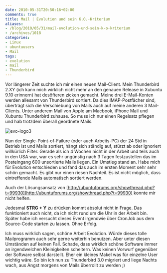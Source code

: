 ```yaml
---
date: 2010-05-31T20:50:16+02:00
comments: true
title: Mail | Evolution und sein K.O.-Kriterium
aliases:
- /blog/2010/05/31/mail-evolution-und-sein-k-o-kriterium
- /archives/1018
categories:
- Linux
- ubuntuusers
- Mail
tags:
- evolution
- mail
- Thunderbird
---
```


Vor längerer Zeit suchte ich mir einen neuen Mail-Client. Mein Thunderbird
2.XY (ich kann mich wirklich nicht mehr an den genauen Release in Xubuntu
9.10 erinnern) hat desöfteren zicken gemacht. Meine drei E-Mail-Konten
werden allesamt von Thunderbird sortiert. Da dies IMAP-Postfächer sind,
überträgt sich die Verschiebung von Mails auch auf meine anderen 3
Mail-Clients. Unter anderem Mail von Apple am Macbook, iPhone Mail und
Xubuntu Thunderbird zuhause. So muss ich nur einen Regelsatz pflegen und
hab trotzdem überall geordnete Mails.

![evo-logo3](/uploads/2010/05/evo-logo3.png)

Nun der Single-Point-of-Failure (oder auch Arbeits-PC) der 24 Std in
Betrieb ist und Mails sortiert, hängt sich ständig auf, stürzt ab oder
ignoriert willkürlich Filter. Gerade als ich 4 Wochen nicht in der Arbeit
und teils auch in den USA war, war es sehr ungünstig nach 3 Tagen
festzustellen das im Posteingang 600 unsortierte Mails liegen. Ein Umstieg
stand an. Habe mich für Evolution entschieden und fand das auch im ersten
Moment sehr sehr schön gemacht. Es gibt nur einen riesen Nachteil. Es ist
nicht möglich, dass eintreffende Mails automatisch sortiert werden.

Auch der Lösungsansatz von
[http://ubuntuforums.org/showthread.php?t=99930](http://ubuntuforums.org/showthread.php?t=99930)
konnte mir nicht helfen.

Jedesmal **STRG + Y** zu drücken kommt absolut nicht in Frage. Das
funktioniert auch nicht, da ich nicht rund um die Uhr in der Arbeit bin.
Später habe ich versucht dieses Event irgendwie über CronJob aus dem
Source-Code starten zu lassen. Ohne Erfolg.

Ich muss wirklich sagen, schöne Arbeit Evolution. Würde dieses tolle
Mailprogramm auch sehr gerne weiterhin benutzen. Aber unter diesen
Umständen auf keinen Fall. Schade, dass wirklich schöne Software immer an
irgendwelchen Kleinigkeiten scheitern. Was keinen Vorwurf gegenüber der
Software selbst darstellt. Eher ein kleines Makel was für einzelne User
wichtig wäre. So bin ich nun zu Thunderbird 3.0 migriert und liege Nachts
wach, aus Angst morgens von Mails überrollt zu werden ;)
